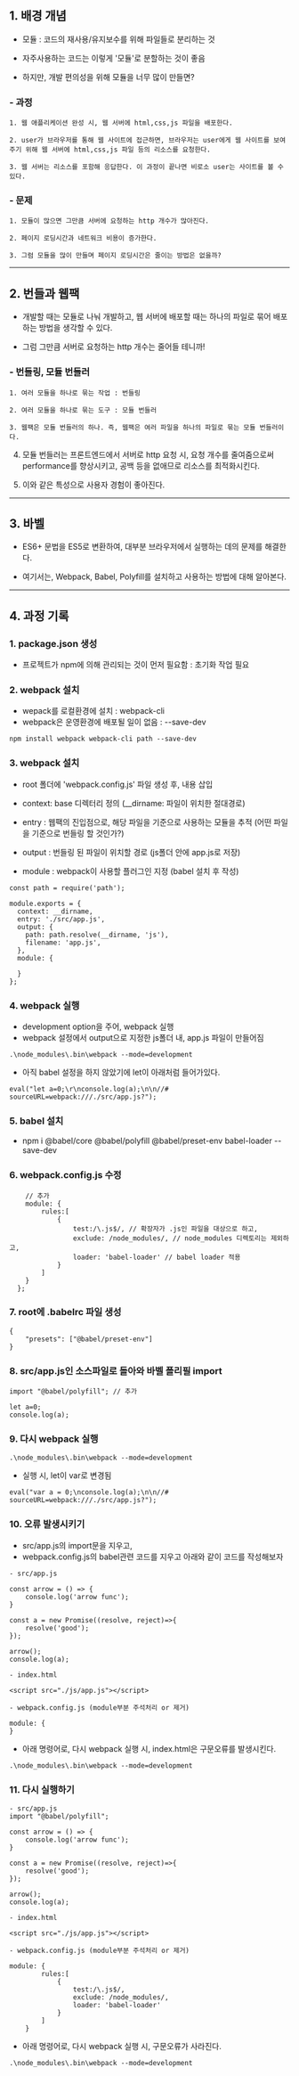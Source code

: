 ## 1. 배경 개념
 - 모듈 : 코드의 재사용/유지보수를 위해 파일들로 분리하는 것
 
 - 자주사용하는 코드는 이렇게 '모듈'로 분할하는 것이 좋음

 - 하지만, 개발 편의성을 위해 모듈을 너무 많이 만들면?

### - 과정
	1. 웹 애플리케이션 완성 시, 웹 서버에 html,css,js 파일을 배포한다.

	2. user가 브라우저를 통해 웹 사이트에 접근하면, 브라우저는 user에게 웹 사이트를 보여주기 위해 웹 서버에 html,css,js 파일 등의 리소스를 요청한다.

	3. 웹 서버는 리소스를 포함해 응답한다. 이 과정이 끝나면 비로소 user는 사이트를 볼 수 있다.


### - 문제
	1. 모듈이 많으면 그만큼 서버에 요청하는 http 개수가 많아진다.

	2. 페이지 로딩시간과 네트워크 비용이 증가한다.

	3. 그럼 모듈을 많이 만들며 페이지 로딩시간은 줄이는 방법은 없을까?



****

## 2. 번들과 웹팩
 - 개발할 때는 모듈로 나눠 개발하고, 웹 서버에 배포할 때는 하나의 파일로 묶어 배포하는 방법을 생각할 수 있다.
 
 - 그럼 그만큼 서버로 요청하는 http 개수는 줄어들 테니까!

### - 번들링, 모듈 번들러
	1. 여러 모듈을 하나로 묶는 작업 : 번들링

	2. 여러 모듈을 하나로 묶는 도구 : 모듈 번들러

	3. 웹팩은 모듈 번들러의 하나. 즉, 웹팩은 여러 파일을 하나의 파일로 묶는 모듈 번들러이다.

  4. 모듈 번들러는 프론트엔드에서 서버로 http 요청 시, 요청 개수를 줄여줌으로써 performance를 향상시키고, 공백 등을 없애므로 리소스를 최적화시킨다.

  5. 이와 같은 특성으로 사용자 경험이 좋아진다.

****

## 3. 바벨
 - ES6+ 문법을 ES5로 변환하여, 대부분 브라우저에서 실행하는 데의 문제를 해결한다.

 - 여기서는, Webpack, Babel, Polyfill를 설치하고 사용하는 방법에 대해 알아본다.

****

## 4. 과정 기록
### 1. package.json 생성
- 프로젝트가 npm에 의해 관리되는 것이 먼저 필요함 : 초기화 작업 필요

### 2. webpack 설치
- wepack를 로컬환경에 설치 : webpack-cli
- webpack은 운영환경에 배포될 일이 없음 : --save-dev

```
npm install webpack webpack-cli path --save-dev
```

### 3. webpack 설치
- root 폴더에 'webpack.config.js' 파일 생성 후, 내용 삽입

- context: base 디렉터리 정의 (__dirname: 파일이 위치한 절대경로)
- entry : 웹팩의 진입점으로, 해당 파일을 기준으로 사용하는 모듈을 추적 (어떤 파일을 기준으로 번들링 할 것인가?)
- output : 번들링 된 파일이 위치할 경로 (js폴더 안에 app.js로 저장)
- module : webpack이 사용할 플러그인 지정 (babel 설치 후 작성)

```
const path = require('path');

module.exports = {
  context: __dirname,
  entry: './src/app.js',
  output: {
    path: path.resolve(__dirname, 'js'),
    filename: 'app.js',
  },
  module: {

  }
};
```

### 4. webpack 실행
- development option을 주어, webpack 실행
- webpack 설정에서 output으로 지정한 js폴더 내, app.js 파일이 만들어짐
```
.\node_modules\.bin\webpack --mode=development
```

- 아직 babel 설정을 하지 않았기에 let이 아래처럼 들어가있다.
```
eval("let a=0;\r\nconsole.log(a);\n\n//# sourceURL=webpack:///./src/app.js?");
```

### 5. babel 설치
- npm i @babel/core @babel/polyfill @babel/preset-env babel-loader --save-dev

### 6. webpack.config.js 수정
```
    // 추가
    module: {
        rules:[
            {
                test:/\.js$/, // 확장자가 .js인 파일을 대상으로 하고,
                exclude: /node_modules/, // node_modules 디렉토리는 제외하고,
                loader: 'babel-loader' // babel loader 적용
            }
        ]
    }
  };
```

### 7. root에 .babelrc 파일 생성
```
{
    "presets": ["@babel/preset-env"]
}
```

### 8. src/app.js인 소스파일로 돌아와 바벨 폴리필 import
```
import "@babel/polyfill"; // 추가

let a=0;
console.log(a);
```

### 9. 다시 webpack 실행
```
.\node_modules\.bin\webpack --mode=development
```

- 실행 시, let이 var로 변경됨
```
eval("var a = 0;\nconsole.log(a);\n\n//# sourceURL=webpack:///./src/app.js?");
```

### 10. 오류 발생시키기
- src/app.js의 import문을 지우고,
- webpack.config.js의 babel관련 코드를 지우고 아래와 같이 코드를 작성해보자

```
- src/app.js

const arrow = () => {
    console.log('arrow func');
}

const a = new Promise((resolve, reject)=>{
    resolve('good');
});

arrow();
console.log(a);
```

```
- index.html

<script src="./js/app.js"></script>
```

```
- webpack.config.js (module부분 주석처리 or 제거)

module: {
}
```

- 아래 명령어로, 다시 webpack 실행 시, index.html은 구문오류를 발생시킨다.
```
.\node_modules\.bin\webpack --mode=development
```

### 11. 다시 실행하기

```
- src/app.js
import "@babel/polyfill";

const arrow = () => {
    console.log('arrow func');
}

const a = new Promise((resolve, reject)=>{
    resolve('good');
});

arrow();
console.log(a);
```

```
- index.html

<script src="./js/app.js"></script>
```

```
- webpack.config.js (module부분 주석처리 or 제거)

module: {
        rules:[
            {
                test:/\.js$/, 
                exclude: /node_modules/,
                loader: 'babel-loader'
            }
        ]
    }
```

- 아래 명령어로, 다시 webpack 실행 시, 구문오류가 사라진다.
```
.\node_modules\.bin\webpack --mode=development
```